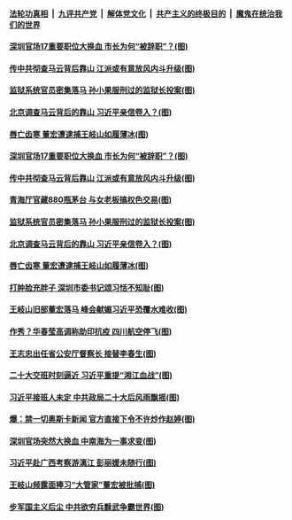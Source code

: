 ####  [法轮功真相](../../../../basic/blob/master/README.md?t=04291130) &nbsp;|&nbsp; [九评共产党](../../../../9ping.md/blob/master/README.md?t=04291130) &nbsp;|&nbsp; [解体党文化](../../../../jtdwh.md/blob/master/README.md?t=04291130)  &nbsp;|&nbsp; [共产主义的终极目的](../../../../gczydzjmd.md/blob/master/README.md?t=04291130) &nbsp;|&nbsp; [魔鬼在统治我们的世界](../../../../mgztzwmdsj.md/blob/master/README.md?t=04291130) 

#### [深圳官场17重要职位大换血 市长为何“被辞职”？(图)](../pages/p2/970197.md?t=04291130) 

#### [传中共彻查马云背后靠山 江派或有意放风内斗升级(图)](../pages/p2/970189.md?t=04291130) 

#### [监狱系统官员密集落马 孙小果服刑过的监狱长投案(图)](../pages/p2/970116.md?t=04291130) 

#### [北京调查马云背后的靠山 习近平亲信卷入？(图)](../pages/p2/970095.md?t=04291130) 

#### [唇亡齿寒 董宏遭逮捕王岐山如履薄冰(图)](../pages/p2/970074.md?t=04291130) 


#### [深圳官场17重要职位大换血 市长为何“被辞职”？(图)](../pages/p2/970197.md?t=04291130) 

#### [传中共彻查马云背后靠山 江派或有意放风内斗升级(图)](../pages/p2/970189.md?t=04291130) 

#### [青海厅官藏880瓶茅台 与女老板搞权色交易(图)](../pages/p2/970122.md?t=04291130) 

#### [监狱系统官员密集落马 孙小果服刑过的监狱长投案(图)](../pages/p2/970116.md?t=04291130) 

#### [北京调查马云背后的靠山 习近平亲信卷入？(图)](../pages/p2/970095.md?t=04291130) 

#### [唇亡齿寒 董宏遭逮捕王岐山如履薄冰(图)](../pages/p2/970074.md?t=04291130) 


#### [打肿脸充胖子 深圳市委书记颂习恬不知耻(图)](../pages/p2/970086.md?t=04291130) 

#### [王岐山旧部董宏落马 峰会献媚习近平恐覆水难收(图)](../pages/p2/970055.md?t=04291130) 

#### [作秀？华春莹高调称助印抗疫 四川航空停飞(图)](../pages/p2/970010.md?t=04291130) 

#### [王志忠出任省公安厅督察长 接替李春生(图)](../pages/p2/969999.md?t=04291130) 


#### [二十大交班时刻逼近 习近平重提“湘江血战”(图)](../pages/p2/969980.md?t=04291130) 

#### [习近平接班人未定 中共政局二十大后风雨飘摇(图)](../pages/p2/969974.md?t=04291130) 


#### [爆：禁一切奥斯卡新闻 官方直接下令不许炒作赵婷(图)](../pages/p2/969951.md?t=04291130) 

#### [深圳官场突然大换血 中南海为一事求变(图)](../pages/p2/969955.md?t=04291130) 

#### [习近平赴广西考察游漓江 彭丽媛未随行(图)](../pages/p2/969919.md?t=04291130) 

#### [王岐山频露面捧习“大管家”董宏被批捕(图)](../pages/p2/969916.md?t=04291130) 

#### [步军国主义后尘 中共欲穷兵黩武争霸世界(图)](../pages/p2/969882.md?t=04291130) 

